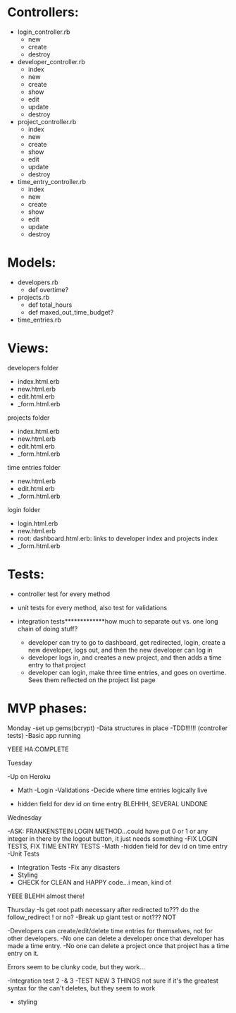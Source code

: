 # Controllers:

* login_controller.rb
  * new
  * create
  * destroy
* developer_controller.rb
  * index
  * new
  * create
  * show
  * edit
  * update
  * destroy
* project_controller.rb
  * index
  * new
  * create
  * show
  * edit
  * update
  * destroy
* time_entry_controller.rb
  * index
  * new
  * create
  * show
  * edit
  * update
  * destroy

# Models:

* developers.rb
  * def overtime?
* projects.rb
  * def total_hours
  * def maxed_out_time_budget?
* time_entries.rb

# Views:

developers folder

* index.html.erb
* new.html.erb
* edit.html.erb
* _form.html.erb

projects folder

* index.html.erb
* new.html.erb
* edit.html.erb
* _form.html.erb

time entries folder

* new.html.erb
* edit.html.erb
* _form.html.erb

login folder

* login.html.erb
* new.html.erb
* root: dashboard.html.erb: links to developer index and projects index
* _form.html.erb

# Tests:


* controller test for every method
* unit tests for every method, also test for validations
* integration tests*************how much to separate out vs. one long chain of doing stuff?

  * developer can try to go to dashboard, get redirected, login, create a new developer, logs out, and then the new developer can log in
  * developer logs in, and creates a new project, and then adds a time entry to that project
  * developer can login, make three time entries, and goes on overtime.  Sees them reflected on the project list page



# MVP phases:
Monday
-set up gems(bcrypt)
-Data structures in place
-TDD!!!!!! (controller tests)
-Basic app running

YEEE HA:COMPLETE


Tuesday

-Up on Heroku
* Math
-Login
-Validations
-Decide where time entries logically live

* hidden field for dev id on time entry
BLEHHH, SEVERAL UNDONE


Wednesday

-ASK: FRANKENSTEIN LOGIN METHOD...could have put 0 or 1 or any integer in there by the logout button, it just needs something
-FIX LOGIN TESTS, FIX TIME ENTRY TESTS
-Math
-hidden field for dev id on time entry
-Unit Tests
* Integration Tests
-Fix any disasters
* Styling
* CHECK for CLEAN and HAPPY code...i mean, kind of

YEEE BLEHH  almost there!

Thursday
-Is get root path necessary after redirected to??? do the follow_redirect ! or no?
-Break up giant test or not??? NOT

-Developers can create/edit/delete time entries for themselves, not for other developers.
-No one can delete a developer once that developer has made a time entry.
-No one can delete a project once that project has a time entry on it.

Errors seem to be clunky code, but they work...

-Integration test 2
-& 3
-TEST NEW 3 THINGS not sure if it's the greatest syntax for the can't deletes, but they seem to work
* styling
